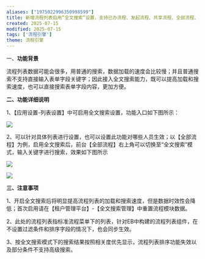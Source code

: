 ```yaml
---
aliases: ["1975022996350998599"]
title: 新增流程列表启用“全文搜索”设置，支持已办流程、发起流程、共享流程、全部流程、关联流程列表数据查询走微搜
created: 2025-07-15
modified: 2025-07-15
tags: ['流程引擎']
theme: 流程引擎
---
```


一、**功能背景**

流程列表数据可能会很多，用普通的搜索，数据加载的速度会比较慢；并且普通搜索不支持直接输入表单字段关键字；因此接入全文搜索能力，既可以提高加载和搜索速度，也可以直接搜索表单字段内容，更加方便。

**二、功能详细说明**

1、【应用设置-列表设置】中可启用全文搜索设置，功能入口如下图所示：

![](a4bcea4a2f40391cfb6ba76ba9aa2dee.jpg)

2、可以针对具体列表进行设置，也可以设置此功能对哪些人员生效；以【全部流程】为例，启用全文搜索后，前台【全部流程】右上角可以切换至“全文搜索”模式，输入关键字进行搜索，效果如下图所示

![](db8554b97c3ea70a301fbc77d94dd7bb.jpg)

![](496db870321a516b27698f8b5b98a46f.jpg)

**三、注意事项**

1、开启全文搜索后将明显提高流程列表的加载和搜索速度，但是数据时效性会降低；首次启用请在【租户管理平台】-【全文搜索管理】中重置流程模块数据。

2、此处的流程列表指标准流程菜单下的列表，针对EB中构建的流程列表组件，在不设置过滤条件和排序字段的情况下，也会同步生效。

3、按全文搜索模式下的搜索结果按照相关度优先显示，流程列表排序功能失效以及部分条件不支持高级搜索。